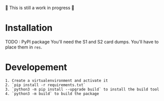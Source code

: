 🚧 This is still a work in progress 🚧

# Installation

TODO : PyPI package
You'll need the S1 and S2 card dumps.
You'll have to place them in `res`.

# Developement

    1. Create a virtualenvironment and activate it
    2. `pip install -r requirements.txt`
    3. `python3 -m pip install --upgrade build` to install the build tool
    4. `python3 -m build` to build the package
